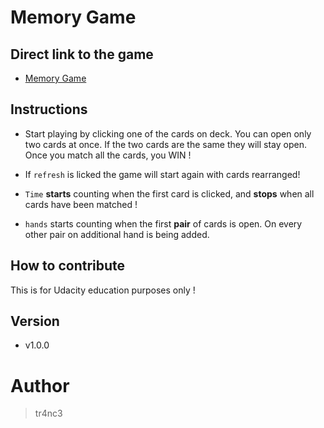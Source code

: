 # Memory Game 

## Direct link to the game

* [Memory Game](https://tranc3me.github.io/memoryGame/)

## Instructions

* Start playing by clicking one of the cards on deck.
You can open only two cards at once. If the two cards are the      same they will stay open. Once you match all the cards, you
WIN !

* If `refresh` is licked the game will start again with cards rearranged!

* `Time` **starts** counting when the first card is clicked, and **stops** when all cards have been matched !

* `hands` starts counting when the first **pair** of cards is open. On every other pair on additional hand is being added.

## How to contribute

This is for Udacity education purposes only !

## Version

* v1.0.0

# Author

> tr4nc3
